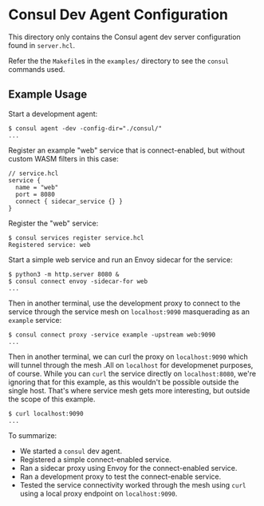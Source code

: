 # Consul Dev Agent Configuration

This directory only contains the Consul agent dev server configuration found in `server.hcl`.

Refer the the `Makefile`s in the `examples/` directory to see the `consul` commands used.

## Example Usage

Start a development agent:

```console
$ consul agent -dev -config-dir="./consul/"
...
```

Register an example "web" service that is connect-enabled, but without custom WASM filters in this case:

```hcl
// service.hcl
service {
  name = "web"
  port = 8080
  connect { sidecar_service {} }
}
```

Register the "web" service:

```console
$ consul services register service.hcl
Registered service: web
```

Start a simple web service and run an Envoy sidecar for the service:

```console
$ python3 -m http.server 8080 &
$ consul connect envoy -sidecar-for web
...
```

Then in another terminal, use the development proxy to connect to the service through the service mesh on `localhost:9090` masquerading as an `example` service:

```console
$ consul connect proxy -service example -upstream web:9090
...
```

Then in another terminal, we can curl the proxy on `localhost:9090` which will tunnel through the mesh .All on `localhost` for developmenet purposes, of course. While you can `curl` the service directly on `localhost:8080`, we're ignoring that for this example, as this wouldn't be possible outside the single host. That's where service mesh gets more interesting, but outside the scope of this example.

```console
$ curl localhost:9090
...
```

To summarize:

* We started a `consul` dev agent.
* Registered a simple connect-enabled service.
* Ran a sidecar proxy using Envoy for the connect-enabled service.
* Ran a development proxy to test the connect-enable service.
* Tested the service connectivity worked through the mesh using `curl` using a local proxy endpoint on `localhost:9090`.
